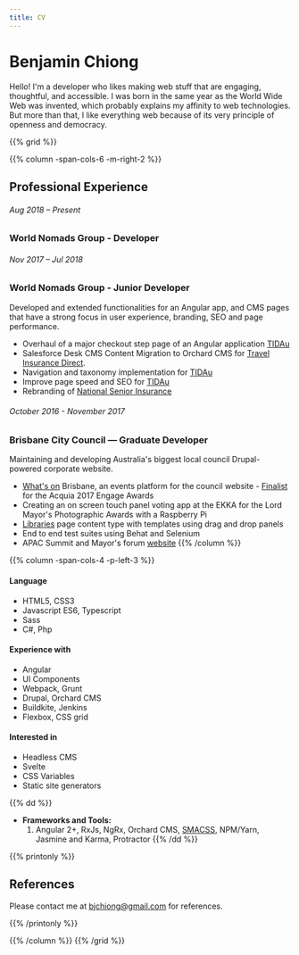 ```yaml
---
title: CV
---
```

# Benjamin Chiong
Hello! I'm a developer who likes making web stuff that are engaging, thoughtful, and accessible. I was born in the same year as the World Wide Web was invented, which probably explains my affinity to web technologies. But more than that, I like everything web because of its very principle of openness and democracy.

{{% grid %}}

{{% column -span-cols-6 -m-right-2 %}}
## Professional Experience
###### Aug 2018 – Present
### World Nomads Group - Developer 

###### Nov 2017 – Jul 2018
### World Nomads Group - Junior Developer
Developed and extended functionalities for an Angular app, and CMS pages that have a strong focus in user experience, branding, SEO and page performance.  

* Overhaul of a major checkout step page of an Angular application [TIDAu](https://buy.travelinsurancedirect.com.au)
* Salesforce Desk CMS Content Migration to Orchard CMS for [Travel Insurance Direct](https://www.travelinsurancedirect.com.au).
* Navigation and taxonomy implementation for [TIDAu](https://www.travelinsurancedirect.com.au)
* Improve page speed and SEO for [TIDAu](https://www.travelinsurancedirect.com.au) 
* Rebranding of [National Senior Insurance](http://nationalseniorsinsurance.we.com.au)


###### October 2016 - November 2017
### Brisbane City Council — Graduate Developer

Maintaining and developing Australia's biggest local council Drupal-powered corporate website.

* [What's on](https://www.brisbane.qld.gov.au/whats-on-in-brisbane) Brisbane, an events platform for the council website - [Finalist](https://www.acquia.com/blog/big-news-here-2017-engage-awards-finalists) for the Acquia 2017 Engage Awards
* Creating an on screen touch panel voting app at the EKKA for the Lord Mayor's Photographic Awards with a Raspberry Pi
* [Libraries](https://www.brisbane.qld.gov.au/things-to-see-and-do/council-venues-and-precincts/libraries/library-locations/bracken-ridge-library) page content type with templates using drag and drop panels
* End to end test suites using Behat and Selenium  
* APAC Summit and Mayor's forum [website](https://www.apcsummit.org)
{{% /column %}}

{{% column -span-cols-4 -p-left-3 %}}
#### Language
  * HTML5, CSS3
  * Javascript ES6, Typescript
  * Sass
  * C#, Php

#### Experience with
  * Angular
  * UI Components
  * Webpack, Grunt
  * Drupal, Orchard CMS
  * Buildkite, Jenkins
  * Flexbox, CSS grid

#### Interested in
  * Headless CMS
  * Svelte
  * CSS Variables
  * Static site generators 
 
{{% dd %}}
- **Frameworks and Tools:**
  1. Angular 2+, RxJs, NgRx, Orchard CMS, [SMACSS](http://smacss.com/), NPM/Yarn, Jasmine and Karma, Protractor
{{% /dd %}}


{{% printonly %}}
##   References
Please contact me at [bjchiong@gmail.com](mailto:bjchiong@gmail.com) for references.

{{% /printonly %}}

{{% /column %}}
{{% /grid %}}
